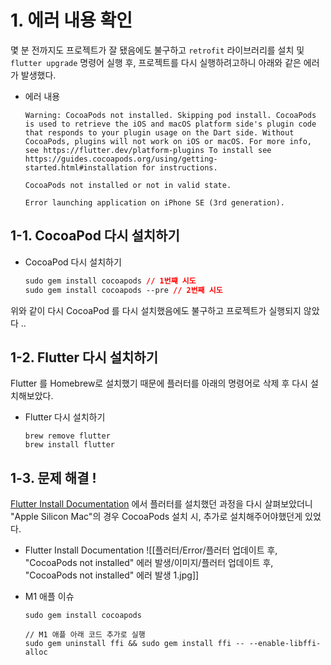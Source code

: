 # 1. 에러 내용 확인

몇 분 전까지도 프로젝트가 잘 됐음에도 불구하고 `retrofit` 라이브러리를 설치 및 `flutter upgrade` 명령어 실행 후, 프로젝트를 다시 실행하려고하니 아래와 같은 에러가 발생했다.

- 에러 내용
	```
	Warning: CocoaPods not installed. Skipping pod install. CocoaPods is used to retrieve the iOS and macOS platform side's plugin code that responds to your plugin usage on the Dart side. Without CocoaPods, plugins will not work on iOS or macOS. For more info, see https://flutter.dev/platform-plugins To install see https://guides.cocoapods.org/using/getting-started.html#installation for instructions.
	
	CocoaPods not installed or not in valid state.
	
	Error launching application on iPhone SE (3rd generation).
	```

## 1-1. CocoaPod 다시 설치하기

- CocoaPod 다시 설치하기
	```css
	sudo gem install cocoapods // 1번쨰 시도
	sudo gem install cocoapods --pre // 2번째 시도
	```

위와 같이 다시 CocoaPod 를 다시 설치했음에도 불구하고 프로젝트가 실행되지 않았다 ..


## 1-2. Flutter 다시 설치하기

Flutter 를 Homebrew로 설치했기 때문에 플러터를 아래의 명령어로 삭제 후 다시 설치해보았다.

- Flutter 다시 설치하기
	```shell
	brew remove flutter
	brew install flutter
	```


## 1-3. 문제 해결 !

[Flutter Install Documentation](https://docs.flutter.dev/get-started/install/macos ) 에서 플러터를 설치했던 과정을 다시 살펴보았더니 "Apple Silicon Mac"의 경우 CocoaPods 설치 시, 추가로 설치해주어야했던게 있었다.

- Flutter Install Documentation
	![[플러터/Error/플러터 업데이트 후, "CocoaPods not installed" 에러 발생/이미지/플러터 업데이트 후, "CocoaPods not installed" 에러 발생 1.jpg]]

- M1 애플 이슈
	```
	sudo gem install cocoapods
	
	// M1 애플 아래 코드 추가로 실행
	sudo gem uninstall ffi && sudo gem install ffi -- --enable-libffi-alloc
	```